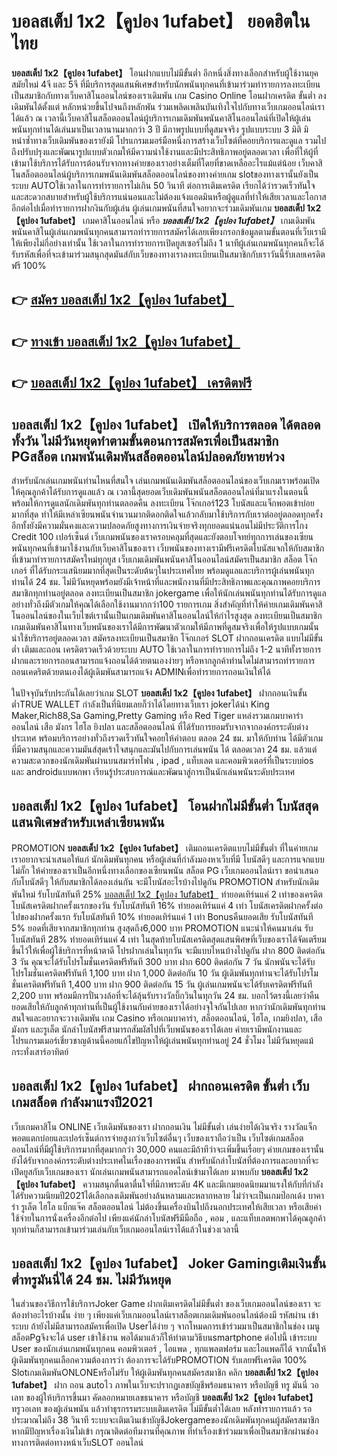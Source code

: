# บอลสเต็ป 1x2【คูปอง 1ufabet】  ยอดฮิตในไทย

**บอลสเต็ป 1x2【คูปอง 1ufabet】** โอนฝากแบบไม่มีขั้นต่ำ  อีกหนึ่งสิ่งทางเลือกสำหรับผู้ใช้งานยุคสมัยใหม่ 4จี และ 5จี ที่มีบริการสุดแสนพิเศษสำหรับนักพนันทุกคนที่เข้ามาร่วมทำรายการลงทะเบียนเป็นสมาชิกกับทางเว็บคาสิโนออนไลน์ของเราเดิมพัน เกม Casino Online โอนฝากเครดิต ขั้นต่ำ ลงเดิมพันได้ตั้งแต่ หลักหน่วยขึ้นไปจนถึงหลักพัน ร่วมเพลิดเพลินบันเทิงใจไปกับทางเว็บเกมออนไลน์เราได้แล้ว ณ เวลานี้เว็บคาสิโนสล็อตออนไลน์ผู้บริการเกมเดิมพันพนันคาสิโนออนไลน์ที่เปิดให้ผู้เล่นพนันทุกท่านได้เล่นมาเป็นเวลานานมากกว่า 3 ปี มีภาพรูปแบบที่ดูสมจจริง รูปแบบระบบ 3 มิติ
มิหนำซ้ำทางเว็บเดิมพันของเรายังมี โปรแกรมเมอร์มือหนึ่งการสร้างเว็บไซต์ที่คอยบริการและดูแล  รวมไปถึงปรับปรุงและพัฒนารูปแบบตัวเกมให้มีความน่าใช้งานและมีประสิทธิภาพอยู่ตลอดเวลา เพื่อที่ให้ผู้ที่เข้ามาใช้บริการได้รับการต้อนรับจากทางค่ายของเราอย่างเต็มที่โดยที่ขาดเหลืออะไรแม้แต่น้อย เว็บคาสิโนสล็อตออนไลน์ผู้บริการเกมพนันเดิมพันสล็อตออนไลน์ของทางค่ายเกม slotของทางเรานั้นยังเป็นระบบ AUTOใช้เวลาในการทำรายการไม่เกิน 50 วินาที ต่อการเติมเครดิต เรียกได้ว่ารวดเร็วทันใจและสะดวกสบายสำหรับผู้ใช้บริการแน่นอนและไม่ต้องแจ้งแอดมินหรือผู้ดูแลที่ทำให้เสียเวลาและโอกาสอีกต่อไปเมื่อทำรายการฝากงินกับผู้เล่น
ผู้เล่นเกมพนันที่สนใจอยากจะร่วมเดิมพันเกม **บอลสเต็ป 1x2【คูปอง 1ufabet】** เกมคาสิโนออนไลน์ หรือ ***บอลสเต็ป 1x2【คูปอง 1ufabet】*** เกมเดิมพันพนันคาสิโนผู้เล่นเกมพนันทุกคนสามารถทำรายการสมัครได้เลยเพียงกรอกข้อมูลตามขั้นตอนที่เว็บเรามีให้เพียงไม่กี่อย่างเท่านั้น ใช้เวลาในการทำรายการเปิดยูสเซอร์ไม่ถึง 1 นาทีผู้เล่นเกมพนันทุกคนก็จะได้รับรหัสเพื่อที่จะเข้ามาร่วมสนุกสุดมันส์กับเว็บของทางเราลงทะเบียนเป็นสมาชิกกับเราวันนี้รับเลยเครดิตฟรี 100%

## 👉 [สมัคร บอลสเต็ป 1x2【คูปอง 1ufabet】](https://archa888.com/)
## 👉 [ทางเข้า บอลสเต็ป 1x2【คูปอง 1ufabet】](https://archa888.com/)
## 👉 [บอลสเต็ป 1x2【คูปอง 1ufabet】 เครดิตฟรี](https://archa888.com/)

## บอลสเต็ป 1x2【คูปอง 1ufabet】 เปิดให้บริการตลอด ได้ตลอดทั้งวัน ไม่มีวันหยุดทำตามขั้นตอนการสมัครเพื่อเป็นสมาชิก PGสล็อต เกมพนันเดิมพันสล็อตออนไลน์ปลอดภัยหายห่วง

สำหรับนักเล่นเกมพนันท่านไหนที่สนใจ เล่นเกมพนันเดิมพันสล็อตออนไลน์ของเว็บเกมเราพร้อมเปิดให้คุณลูกค้าได้รับการดูแลแล้ว ณ เวลานี้สุดยอดเว็บเดิมพันพนันสล็อตออนไลน์ที่มาแรงในตอนนี้ พร้อมให้การดูแลนักเดิมพันทุกท่านตลอดคืน ลงทะเบียน โจ๊กเกอร์123 โบนัสและแจ็กพอตเข้าบ่อยมากที่สุด ทำให้มีเหล่าเซียนพนันจำนวนมากติดอกติดใจแล้วกลับมาใช้บริการกับเราต่ออยู่ตลอดทุกครั้ง อีกทั้งยังมีความมั่นคงและความปลอดภัยสูงทางการเงินจ่ายจริงทุกยอดแน่นอนไม่มีประวัติการโกง Credit 100 เปอร์เซ็นต์ เว็บเกมพนันของเราครอบคลุมที่สุดและยังตอบโจทย์ทุกการเล่นของเซียนพนันทุกคนที่เข้ามาใช้งานกับเว็บคาสิโนของเรา
เว็บพนันของทางเรามีฟรีเครดิตโบนัสแจกให้กับสมาชิกที่เข้ามาทำรายการสมัครใหม่ทุกยูส เว็บเกมเดิมพันพนันคาสิโนออนไลน์สมัครเป็นสมาชิก สล็อต โจ๊กเกอร์ ที่ได้รับกระแสนิยมมากที่สุดเป็นระดับต้นๆในประเทศไทย พร้อมดูแลและบริการผู้เล่นพนันทุกท่านได้ 24 ชม. ไม่มีวันหยุดพร้อมยังมีเจ้าหน้าที่และพนักงานที่มีประสิทธิภาพและคุณภาพคอยบริการสมาชิกทุกท่านอยู่ตลอด ลงทะเบียนเป็นสมาชิก jokergame เพื่อให้นักเล่นพนันทุกท่านได้รับการดูแลอย่างทั่วถึงมีตัวเกมให้คุณได้เลือกใช้งานมากกว่า100 รายการเกม
สิ่งสำคัญที่ทำให้ค่ายเกมเดิมพันคาสิโนออนไลน์ของในเว็บไซต์เรานั้นเป็นเกมเดิมพันคาสิโนออนไลน์ให้กำไรสูงสุด ลงทะเบียนเป็นสมาชิก  เกมเดิมพันคาสิโนทางเว็บพนันของเราได้มีการพัฒนาตัวเกมให้มีภาพที่ดูสมจริงเพื่อให้รูปแบบเกมนั้นน่าใช้บริการอยู่ตลอดเวลา สมัครลงทะเบียนเป็นสมาชิก โจ๊กเกอร์ SLOT ฝากถอนเครดิต แบบไม่มีขั้นต่ำ เติมและถอน เครดิตรวดเร็วด้วยระบบ AUTO ใช้เวลาในการทำรายการไม่ถึง 1-2 นาทีทั้งรายการฝากและรายการถอนสามารถแจ้งถอนได้ด้วยตนเองง่ายๆ หรือหากลูกค้าท่านใดไม่สามารถทำรายการถอนเคดริตด้วยตนเองได้ผู้เดิมพันสามารถแจ้ง ADMINเพื่อทำรายการถอนเงินให้ได้

ในปัจจุบันรับประกันได้เลยว่าเกม SLOT **บอลสเต็ป 1x2【คูปอง 1ufabet】** ฝากถอนเงินขั้นต่ำTRUE WALLET กำลังเป็นที่นิยมเลยก็ว่าได้โดยทางเว็บเรา jokerได้นำ  King Maker,Rich88,Sa Gaming,Pretty Gaming หรือ Red Tiger แหล่งรวมเกมบาคาร่าออนไลน์ เสือ มังกร ไฮโล ยิงปลา และสล็อตออนไลน์ ที่ได้รับการยอมรับจากจากองค์กรระดับต่างประเทศ พร้อมบริการอย่างทั่วถึงรวดเร็วทันใจคอยให้คำตอบ ตลอด 24 ชม. มาให้กับท่าน ได้มีตัวเกมที่มีความสนุกและความมันส์สุดเร้าใจสนุกและมันไปกับการเล่นพนัน ได้ ตลอดเวลา 24 ชม. แล้วแต่ความสะดวกของนักเดิมพันผ่านบนสมาร์ทโฟน , ipad , แท็บเลต และคอมพิวเตอร์ที่เป็นระบบios และ androidแบบพกพา เรียนรู้ประสบการณ์และพัฒนาสู่การเป็นนักเล่นพนันระดับประเทศ

## บอลสเต็ป 1x2【คูปอง 1ufabet】 โอนฝากไม่มีขั้นต่ำ โบนัสสุดแสนพิเศษสำหรับเหล่าเซียนพนัน

 PROMOTION  **บอลสเต็ป 1x2【คูปอง 1ufabet】** เติมถอนเครดิตแบบไม่มีขั้นต่ำ ที่ในค่ายเกมเราอยากจะนำเสนอให้แก่  นักเดิมพันทุกคน หรือผู้เล่นที่กำลังมองหาเว็บที่มี โบนัสดีๆ และการแจกแบบไม่กั๊ก ให้ค่ายของเราเป็นอีกหนึ่งทางเลือกของเซียนพนัน สล็อต PG เว็บเกมออนไลน์เรา ขอนำเสนอกับโบนัสดีๆ ให้กับสมาชิกได้ลองเล่นกัน จะมีโบนัสอะไรบ้างไปดูกัน
 PROMOTION สำหรับนักเดิมพันใหม่ รับโบนัสทันที 25% [บอลสเต็ป 1x2【คูปอง 1ufabet】](https://archa888.com/) ทำยอดเทิร์นแค่ 2 เท่าของเครดิต
โบนัสเครดิตฝากครั้งแรกของวัน รับโบนัสทันที 16% ทำยอดเทิร์นแค่ 4 เท่า
โบนัสเครดิตฝากครั้งต่อไปของฝากครั้งแรก รับโบนัสทันที 10% ทำยอดเทิร์นแค่ 1 เท่า
Bonusคืนยอดเสีย รับโบนัสทันที 5% ยอดที่เสียจากสมาชิกทุกท่าน สูงสุดถึง6,000 บาท
 PROMOTION แนะนำให้คนมาเล่น รับโบนัสทันที 28% ทำยอดเทิร์นแค่ 4 เท่า
ในสุดท้ายโบนัสเครดิตสุดแสนพิศษที่เว็บของเราได้จัดเตรียมขึ้นไว้ให้เพื่อผู้ใช้บริการที่หน้าตาดี โปรฝากเล่นในทุกวัน จะมีแบบไหนบ้างไปดูกัน
ฝาก 800 ติดต่อกัน 3 วัน คุณจะได้รับโปรโมชั่นเครดิตฟรีทันที 300 บาท
ฝาก 600 ติดต่อกัน 7 วัน นักพนันจะได้รับโปรโมชั่นเครดิตฟรีทันที 1,100 บาท
ฝาก 1,000 ติดต่อกัน 10 วัน ผู้เดิมพันทุกท่านจะได้รับโปรโมชั่นเครดิตฟรีทันที 1,400 บาท
ฝาก 900 ติดต่อกัน 15 วัน ผู้เล่นเกมพนันจะได้รับเครดิตฟรีทันที 2,200 บาท
พร้อมมีการปั่นวงล้อที่จะได้ลุ้นรับรางวัลบิ๊กวินในทุกวัน 24 ชม. บอกไว้ตรงนี้เลยว่าคืนยอดเสียให้กับลูกค้าทุกท่านที่เป็นผู้ใช้งานกับค่ายของเราได้อย่างจุใจกันไปเลย หากว่านักเดิมพันทุกท่านสนใจและอยากจะวางเดิมพัน เกม Casino หรือเกมบาคาร่า, สล็อตออนไลน์, ไฮโล, เกมยิงปลา, เสือมังกร และรูเล็ต นักล่าโบนัสฟรีสามารถสัมผัสไปที่เว็บพนันของเราได้เลย ค่ายเรามีพนักงานและโปรแกรมเมอร์เชี่ยวชาญด้านนี้คอยแก้ไขปัญหาให้ผู้เล่นพนันทุกท่านอยู่ 24 ชั่วโมง ไม่มีวันหยุดแม้กระทั่งเสาร์อาทิตย์

## บอลสเต็ป 1x2【คูปอง 1ufabet】 ฝากถอนเครดิต ขั้นต่ำ  เว็บเกมสล็อต กำลังมาแรงปี2021

เว็บเกมคาสิโน ONLINE เว็บเดิมพันของเรา ฝากถอนเงิน ไม่มีขั้นต่ำ เล่นง่ายได้เงินจริง รางวัลแจ็กพอตแตกบ่อยและเปอร์เซ็นต์การจ่ายสูงกว่าเว็บไซต์อื่นๆ เว็บของเราถือว่าเป็น เว็บไซต์เกมสล็อตออนไลน์ที่มีผู้ใช้บริการมากที่สุดมากกว่า 30,000 คนและมีถ้าทีว่าจะเพิ่มขึ้นเรื่อยๆ ค่ายเกมของเรานั้นยังได้รับจากองค์กรระดับต่างประเทศในเรื่องของการพนัน สำหรับนักล่าโบนัสที่ต้องการและอยากที่จะเปิดยูสกับเว็บเกมของเรา นักเล่นเกมพนันสามารถแอดไลน์เข้ามาได้เลย
	มาพบกับ **บอลสเต็ป 1x2【คูปอง 1ufabet】** ความสนุกตื่นตาตื่นใจที่มีภาพระดับ 4K และมีเกมยอดนิยมมาแรงให้กับที่กำลังได้รับความนิยมปี2021ได้เลือกลงเดิมพันอย่างล้นหลามและหลากหลาย  ไม่ว่าจะเป็นเกมป๊อกเด้ง บาคาร่า รูเล็ต ไฮโล แบ็กแจ๊ค สล็อตออนไลน์ ไม่ต้องขึ้นเครื่องบินไปถึงนอกประเทศให้เสียเวลา หรือเสียค่าใช้จ่ายในการนั่งเครื่องอีกต่อไป เพียงแค่นักล่าโบนัสฟรีมีมือถือ , คอม , และแท็บเลตพกพาได้คุณลูกค้าทุกท่านก็สามารถเข้ามาร่วมเล่นกับเว็บเกมออนไลน์เราได้แล้วในช่วงเวลานี้

## บอลสเต็ป 1x2【คูปอง 1ufabet】 Joker Gamingเติมเงินขั้นต่ำทรูมันนี่ได้ 24 ชม. ไม่มีวันหยุด

ในส่วนของวิธีการใช้บริการJoker Game ฝากเติมเครดิตไม่มีขั้นต่ำ ของเว็บเกมออนไลน์ของเรา จะต้องทำอะไรบ้างนั้น ง่าย ๆ เพียงแค่เว็บเกมออนไลน์เราสล็อตเกมเดิมพันออนไลน์ต้องมี รหัสผ่าน เข้าระบบ ถ้ายังไม่มีสามารถสมัครเพื่อเปิด Userได้ง่าย ๆ จากโหมดการเข้าร่วมมาเป็นสมาชิกในช่อง เมนู สล็อตPgจึงจะได้ user เข้าใช้งาน พอได้มาแล้วก็ให้ทำตามวิธีบนsmartphone ต่อไปนี้
เข้าระบบ User  ของนักเล่นเกมพนันทุกคน คอมพิวเตอร์ , ไอแพด , ทุกแพลตฟอร์ม และไอแพดก็ได้
จากนั้นให้ผู้เดิมพันทุกคนเลือกความต้องการว่า ต้องการจะได้รับPROMOTION รับเลยฟรีเครดิต 100% SlotเกมเดิมพันONLONEหรือไม่รับ
ให้ผู้เดิมพันทุกคนสมัครสมาชิก คลิก **บอลสเต็ป 1x2【คูปอง 1ufabet】** ฝาก ถอน autoไว ภาพในเว็บจะปรากฏเลขบัญชีพร้อมธนาคาร หรือบัญชี ทรู มันนี่ วอเลท ของผู้ให้บริการขึ้นมา
คัดลอกหมายเลขธนาคาร หรือบัญชี **บอลสเต็ป 1x2【คูปอง 1ufabet】** ทรูวอเลท ของผู้เล่นพนัน แล้วทำธุรกรรมระบบเติมเครดิต ไม่มีขั้นต่ำได้เลย
หลังทำรายการแล้ว รอประมาณไม่ถึง 38 วินาที ระบบจะเติมเงินเข้าบัญชีJokergameของนักเดิมพันทุกคนผู้สมัครสมาชิก
หากมีปัญหาเรื่องเงินไม่เข้า กรุณาติดต่อทีมงานที่คุณภาพ ที่ทำเรื่องเข้าร่วมมาเพื่อเป็นสมาชิกผ่านช่องทางการติดต่อทางหน้าเว็บSLOT ออนไลน์


